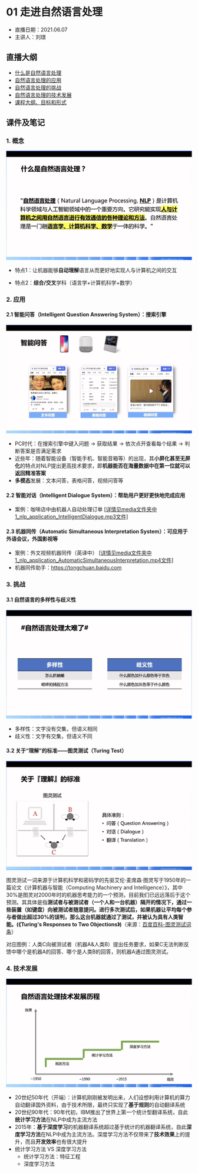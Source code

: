 # 01 走进自然语言处理

- 直播日期：2021.06.07
- 主讲人：刘璟

## 直播大纲
- [什么是自然语言处理](#1)
- [自然语言处理的应用](#2)
- [自然语言处理的挑战](#3)
- [自然语言处理的技术发展](#4)
- [课程大纲、目标和形式](#5)

## 课件及笔记
<h3 id="1">1. 概念</h3>

![NLP_Definition](../media/1_nlp_definition.png)

- 特点1：让机器能够**自动理解**语言从而更好地实现人与计算机之间的交互

- 特点2：**综合/交叉**学科（语言学+计算机科学+数学）

<h3 id="2">2. 应用</h3>

#### 2.1 智能问答（Intelligent Question Answering System）：搜索引擎

![Intelligent_QA.png](../media/1_nlp_application_IntelligentQA.png)

- PC时代：在搜索引擎中键入问题 -> 获取结果 -> 依次点开查看每个结果 -> 判断答案是否满足需求
- 近些年：随着智能设备（智能手机、智能音箱等）的出现，其**小屏化甚至无屏化**的特点对NLP提出更高技术要求，即**机器能否在海量数据中在第一位就可以返回精准答案**
- **多模态**发展：文本问答，表格问答，视频问答等

#### 2.2 智能对话（Intelligent Dialogue System）：帮助用户更好更快地完成应用

- 案例：咖啡店中由机器人自动处理订单 [[详情见media文件夹中1_nlp_application_IntelligentDialogue.mp3文件]](../media/1_nlp_application_IntelligentDialogue.mp3)

#### 2.3 机器同传（Automatic Simultaneous Interpretation System）：可应用于外语会议，外国影视等

- 案例：外文视频机器同传（英译中） [[详情见media文件夹中1_nlp_application_AutomaticSimultaneousInterpretation.mp4文件]](../media/1_nlp_application_AutomaticSimultaneousInterpretation.mp4)
- 机器同传助手：https://tongchuan.baidu.com

<h3 id="3">3. 挑战</h3>

#### 3.1 自然语言的多样性与歧义性

![NLP_Difficulties](../media/1_nlp_difficulties.png)

- 多样性：文字没有交集，但语义相同
- 歧义性：文字有交集，但语义不同

#### 3.2 关于“理解”的标准——图灵测试（Turing Test）

![NLP_Test](../media/1_nlp_test_TuringTest.png)

图灵测试一词来源于计算机科学和密码学的先驱艾伦·麦席森·图灵写于1950年的一篇论文《计算机器与智能（Computing Machinery and Intelligence）》，其中30%是图灵对2000年时的机器思考能力的一个预测，目前我们已远远落后于这个预测。其具体是指**测试者与被测试者（一个人和一台机器）隔开的情况下，通过一些装置（如键盘）向被测试者随意提问。进行多次测试后，如果机器让平均每个参与者做出超过30%的误判，那么这台机器就通过了测试，并被认为具有人类智能。(《Turing's Responses to Two Objections》)**（来源：[百度百科-图灵测试词条](https://baike.baidu.com/item/%E5%9B%BE%E7%81%B5%E6%B5%8B%E8%AF%95/1701255)）

对应图例：人类C向被测试者（机器A&人类B）提出任务要求，如果C无法判断反馈中哪个是机器A的回答、哪个是人类B的回答，则机器A通过图灵测试。

<h3 id="4">4. 技术发展</h3>

![NLP_Tendence](../media/1_nlp_tendence.png)

- 20世纪50年代（开端）：计算机刚刚被发明出来，人们设想利用计算机的算力自动翻译国外资料，由于技术所限，最终只实现了**基于规则**的自动翻译系统
- 20世纪90年代：90年代初，IBM推出了世界上第一个统计型翻译系统，自此**统计学习方法**在NLP中成为主流方法
- 2015年：**基于深度学习**的机器翻译系统超过基于统计的机器翻译系统，自此**深度学习方法**在NLP中成为主流方法。深度学习方法不仅带来了**技术效果**上的提升，而且**开发效率**也有很大提升
- 统计学习方法 VS 深度学习方法
  - 统计学习方法：特征工程
  - 深度学习方法
